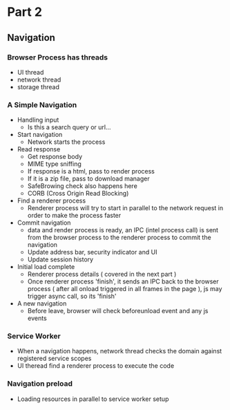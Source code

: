 # Part 2

## Navigation

### Browser Process has threads
  - UI thread
  - network thread
  - storage thread

### A Simple Navigation
  - Handling input
    - Is this a search query or url...
  - Start navigation
    - Network starts the process
  - Read response
    - Get response body
    - MIME type sniffing
    - If response is a html, pass to render process
    - If it is a zip file, pass to download manager
    - SafeBrowing check also happens here
    - CORB (Cross Origin Read Blocking)
  - Find a renderer process
    - Renderer process will try to start in parallel to the network request in order to make the process faster
  - Commit navigation
    - data and render process is ready, an IPC (intel process call) is sent from the browser process to the renderer process to commit the navigation
    - Update address bar, security indicator and UI
    - Update session history
  - Initial load complete
    - Renderer process details ( covered in the next part )
    - Once renderer process 'finish', it sends an IPC back to the browser process ( after all onload triggered in all frames in the page ), js may trigger async call, so its 'finish'
  - A new navigation
    - Before leave, browser will check beforeunload event and any js events

### Service Worker
  - When a navigation happens, network thread checks the domain against registered service scopes
  - UI theread find a renderer process to execute the code

### Navigation preload
  - Loading resources in parallel to service worker setup
